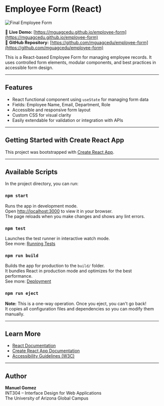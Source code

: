 # Employee Form (React)

![Final Employee Form](https://mguagcedu.github.io/employee-form/emp-image.png)

🔗 **Live Demo:** [https://mguagcedu.github.io/employee-form](https://mguagcedu.github.io/employee-form)  
🔗 **GitHub Repository:** [https://github.com/mguagcedu/employee-form](https://github.com/mguagcedu/employee-form)

This is a React-based Employee Form for managing employee records. It uses controlled form elements, modular components, and best practices in accessible form design.

---

## Features

- React functional component using `useState` for managing form data  
- Fields: Employee Name, Email, Department, Role  
- Accessible and responsive form layout  
- Custom CSS for visual clarity  
- Easily extendable for validation or integration with APIs

---

## Getting Started with Create React App

This project was bootstrapped with [Create React App](https://github.com/facebook/create-react-app).

---

## Available Scripts

In the project directory, you can run:

### `npm start`

Runs the app in development mode.  
Open [http://localhost:3000](http://localhost:3000) to view it in your browser.  
The page reloads when you make changes and shows any lint errors.

### `npm test`

Launches the test runner in interactive watch mode.  
See more: [Running Tests](https://facebook.github.io/create-react-app/docs/running-tests)

### `npm run build`

Builds the app for production to the `build/` folder.  
It bundles React in production mode and optimizes for the best performance.  
See more: [Deployment](https://facebook.github.io/create-react-app/docs/deployment)

### `npm run eject`

**Note:** This is a one-way operation. Once you eject, you can't go back!  
It copies all configuration files and dependencies so you can modify them manually.

---

## Learn More

- [React Documentation](https://reactjs.org/)  
- [Create React App Documentation](https://facebook.github.io/create-react-app/docs/getting-started)  
- [Accessibility Guidelines (W3C)](https://www.w3.org/WAI/standards-guidelines/wcag/)

---

## Author

**Manuel Gomez**  
INT304 – Interface Design for Web Applications  
The University of Arizona Global Campus
